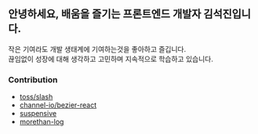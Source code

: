 ## 안녕하세요, 배움을 즐기는 프론트엔드 개발자 김석진입니다.
작은 기여라도 개발 생태계에 기여하는것을 좋아하고 즐깁니다.<br/>
끊임없이 성장에 대해 생각하고 고민하며 지속적으로 학습하고 있습니다.

### Contribution
- [toss/slash](https://github.com/toss/slash/commits?author=SEOKKAMONI)
- [channel-io/bezier-react](https://github.com/channel-io/bezier-react/commits?author=SEOKKAMONI)
- [suspensive](https://github.com/suspensive/react/commits?author=SEOKKAMONI)
- [morethan-log](https://github.com/morethanmin/morethan-log/commits?author=SEOKKAMONI)
